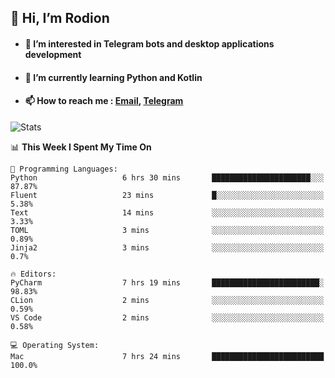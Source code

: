 ## 👋 Hi, I’m Rodion
- #### 👀 I’m interested in Telegram bots and desktop applications development
- #### 🌱 I’m currently learning Python and Kotlin
- #### 📫 How to reach me : [Email](mailto:me@lavn.ml), [Telegram](https://t.me/fast_geek)

![Stats](https://github-readme-stats.vercel.app/api?username=rodion-gudz&show_icons=true&theme=github_dark&hide_border=true&hide=issues&count_private=true&layout=compact)


<!--START_SECTION:waka-->
📊 **This Week I Spent My Time On** 

```text
💬 Programming Languages: 
Python                   6 hrs 30 mins       ██████████████████████░░░   87.87% 
Fluent                   23 mins             █░░░░░░░░░░░░░░░░░░░░░░░░   5.38% 
Text                     14 mins             ░░░░░░░░░░░░░░░░░░░░░░░░░   3.33% 
TOML                     3 mins              ░░░░░░░░░░░░░░░░░░░░░░░░░   0.89% 
Jinja2                   3 mins              ░░░░░░░░░░░░░░░░░░░░░░░░░   0.7%

🔥 Editors: 
PyCharm                  7 hrs 19 mins       ████████████████████████░   98.83% 
CLion                    2 mins              ░░░░░░░░░░░░░░░░░░░░░░░░░   0.59% 
VS Code                  2 mins              ░░░░░░░░░░░░░░░░░░░░░░░░░   0.58%

💻 Operating System: 
Mac                      7 hrs 24 mins       █████████████████████████   100.0%

```


<!--END_SECTION:waka-->
